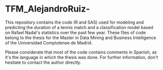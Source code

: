 # TFM_AlejandroRuiz-
This repository contains the code (R and SAS) used for modeling and predicting the duration of a tennis match and a classification model based on Rafael Nadal's statistics over the past few year. These files of code belong to the thesis for the Master in Data Mining and Business Intelligence of the Universidad Complutense de Madrid. 

Please considerate that most of the code contains comments in Spanish, as it's the language in which the thesis was done. For further information, don't hesitate to contact the author directly. 
